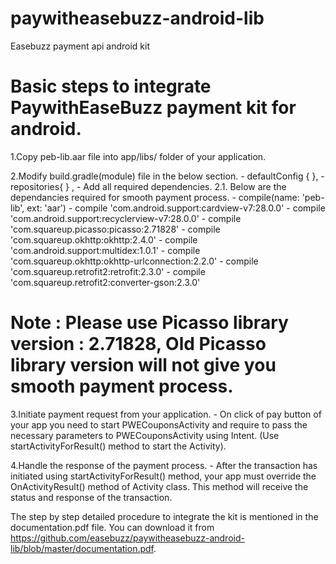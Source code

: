 # paywitheasebuzz-android-lib
Easebuzz payment api android kit

# Basic steps to integrate PaywithEaseBuzz payment kit for android.

 1.Copy peb-lib.aar file into app/libs/ folder of your application.


 2.Modify build.gradle(module) file in the below section.
               - defaultConfig {  },
                - repositories{ } , 
                - Add all required dependencies.
   2.1. Below are the dependancies required for smooth payment process.
                - compile(name: 'peb-lib', ext: 'aar')
                - compile 'com.android.support:cardview-v7:28.0.0'
                - compile 'com.android.support:recyclerview-v7:28.0.0'
                - compile 'com.squareup.picasso:picasso:2.71828'
                - compile 'com.squareup.okhttp:okhttp:2.4.0'
                - compile 'com.android.support:multidex:1.0.1'
                - compile 'com.squareup.okhttp:okhttp-urlconnection:2.2.0'
                - compile 'com.squareup.retrofit2:retrofit:2.3.0'
                - compile 'com.squareup.retrofit2:converter-gson:2.3.0'
# Note : Please use Picasso library version : 2.71828, Old Picasso library version will not give you smooth payment process.


3.Initiate payment request from your application.
                 - On click of pay button of your app you need to start PWECouponsActivity  and require to pass 
                  the necessary parameters to PWECouponsActivity using Intent.
                  (Use startActivityForResult()  method to start the Activity).


4.Handle the response of the payment process.
             - After the transaction has initiated using startActivityForResult() method, your app must override the 
                 OnActivityResult() method of Activity class. This method will receive the status and response of 
                 the transaction.




The step by step detailed procedure to integrate the kit is mentioned in the documentation.pdf file. You can download it from 
  https://github.com/easebuzz/paywitheasebuzz-android-lib/blob/master/documentation.pdf.


